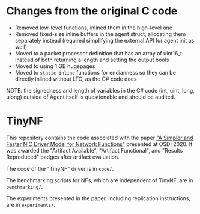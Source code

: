 # Changes from the original C code

- Removed low-level functions, inlined them in the high-level one
- Removed fixed-size inline buffers in the agent struct, allocating them separately instead (required simplifying the external API for agent init as well)
- Moved to a packet processor definition that has an array of uint16_t instead of both returning a length and setting the output bools
- Moved to using 1 GB hugepages
- Moved to `static inline` functions for endianness so they can be directly inlined without LTO, as the C# code does

NOTE: the signedness and length of variables in the C# code (int, uint, long, ulong) outside of Agent itself is questionable and should be audited.


# TinyNF

This repository contains the code associated with the paper ["A Simpler and Faster NIC Driver Model for Network Functions"](https://www.usenix.org/conference/osdi20/presentation/pirelli) presented at OSDI 2020.
It was awarded the "Artifact Available", "Artifact Functional", and "Results Reproduced" badges after artifact evaluation.

The code of the "TinyNF" driver is in `code/`.

The benchmarking scripts for NFs, which are independent of TinyNF, are in `benchmarking/`.

The experiments presented in the paper, including replication instructions, are in `experiments/`.
